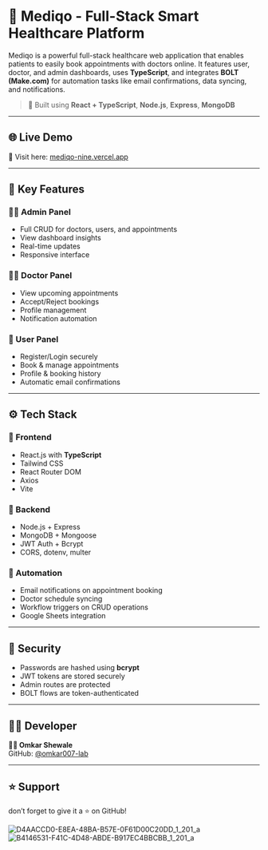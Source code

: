 # 💊 Mediqo - Full-Stack Smart Healthcare Platform

Mediqo is a powerful full-stack healthcare web application that enables patients to easily book appointments with doctors online. It features user, doctor, and admin dashboards, uses **TypeScript**, and integrates **BOLT (Make.com)** for automation tasks like email confirmations, data syncing, and notifications.

> 🚀 Built using **React + TypeScript**, **Node.js**, **Express**, **MongoDB**

---

## 🌐 Live Demo

🔗 Visit here: [mediqo-nine.vercel.app](https://mediqo-nine.vercel.app)

---

## 🚀 Key Features

### 🧑‍💼 Admin Panel
- Full CRUD for doctors, users, and appointments
- View dashboard insights
- Real-time updates
- Responsive interface

### 👨‍⚕️ Doctor Panel
- View upcoming appointments
- Accept/Reject bookings
- Profile management
- Notification automation

### 👥 User Panel
- Register/Login securely
- Book & manage appointments
- Profile & booking history
- Automatic email confirmations

---

## ⚙️ Tech Stack

### 🔹 Frontend
- React.js with **TypeScript**
- Tailwind CSS
- React Router DOM
- Axios
- Vite

### 🔹 Backend
- Node.js + Express
- MongoDB + Mongoose
- JWT Auth + Bcrypt
- CORS, dotenv, multer

### 🔹 Automation
- Email notifications on appointment booking
- Doctor schedule syncing
- Workflow triggers on CRUD operations
- Google Sheets integration

---

## 🔐 Security

- Passwords are hashed using **bcrypt**
- JWT tokens are stored securely
- Admin routes are protected
- BOLT flows are token-authenticated

---

## 🙋‍♂️ Developer

**👨‍💻 Omkar Shewale**  
GitHub: [@omkar007-lab](https://github.com/omkar007-lab)

---

## ⭐ Support

don’t forget to give it a ⭐ on GitHub!

![D4AACCD0-E8EA-48BA-B57E-0F61D00C20DD_1_201_a](https://github.com/user-attachments/assets/8fd6dce9-9af4-4d99-9b85-d14d0c6fd3e9)
![B4146531-F41C-4D48-ABDE-B917EC4BBCBB_1_201_a](https://github.com/user-attachments/assets/5eeb754d-8e7b-45cd-bab0-0a4b04019331)
